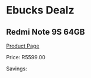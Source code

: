 
# Ebucks Dealz
## Redmi Note 9S 64GB
[Product Page](https://www.ebucks.com/web/shop/productSelected.do?prodId=1075356346&catId=714947548)

Price: R5599.00

Savings: 


	